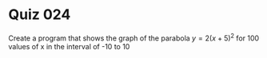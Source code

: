 # Quiz 024
Create a program that shows the graph of the parabola $y=2(x+5)^2$ for 100 values of x in the interval of -10 to 10 


